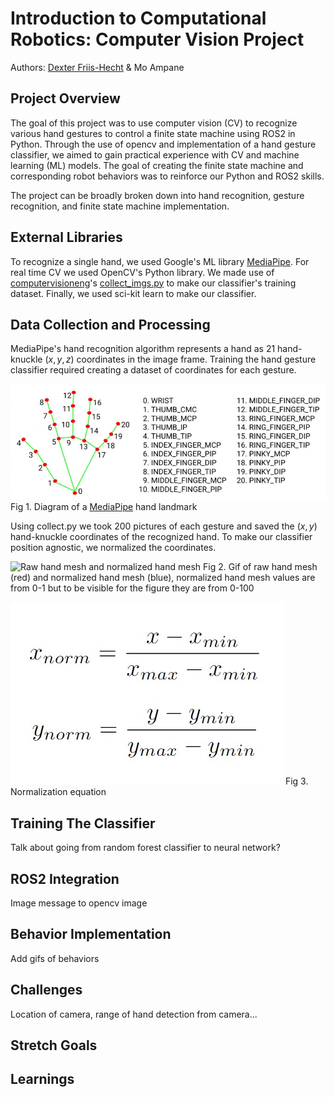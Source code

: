 # Introduction to Computational Robotics: Computer Vision Project

Authors: [Dexter Friis-Hecht](https://github.com/dfriishecht) & Mo Ampane

## Project Overview

The goal of this project was to use computer vision (CV) to recognize various hand gestures to control a finite state machine using ROS2 in Python. Through the use of opencv and implementation of a hand gesture classifier, we aimed to gain practical experience with CV and machine learning (ML) models. The goal of creating the finite state machine and corresponding robot behaviors was to reinforce our Python and ROS2 skills.

The project can be broadly broken down into hand recognition, gesture recognition, and finite state machine implementation.

## External Libraries

To recognize a single hand, we used Google's ML library [MediaPipe](https://developers.google.com/mediapipe). For real time CV we used OpenCV's Python library. We made use of [computervisioneng](https://github.com/computervisioneng)'s [collect_imgs.py](https://github.com/computervisioneng/sign-language-detector-python/blob/master/collect_imgs.py) to make our classifier's training dataset. Finally, we used sci-kit learn to make our classifier.

## Data Collection and Processing

MediaPipe's hand recognition algorithm represents a hand as 21 hand-knuckle $(x,y,z)$ coordinates in the image frame. Training the hand gesture classifier required creating a dataset of coordinates for each gesture.

![MediaPipe hand landmark diagram](img/hand_landmark.jpg)
Fig 1. Diagram of a [MediaPipe](https://developers.google.com/mediapipe/solutions/vision/hand_landmarker) hand landmark

Using collect.py we took 200 pictures of each gesture and saved the $(x,y)$ hand-knuckle coordinates of the recognized hand. To make our classifier position agnostic, we normalized the coordinates.

![Raw hand mesh and normalized hand mesh](img/normalization.gif)
Fig 2. Gif of raw hand mesh (red) and normalized hand mesh (blue), normalized hand mesh values are from 0-1 but to be visible for the figure they are from 0-100

![Normalization equation](img/normalization_equation.jpg)
Fig 3. Normalization equation

## Training The Classifier

Talk about going from random forest classifier to neural network?

## ROS2 Integration

Image message to opencv image

## Behavior Implementation

Add gifs of behaviors

## Challenges

Location of camera, range of hand detection from camera...

## Stretch Goals

## Learnings
